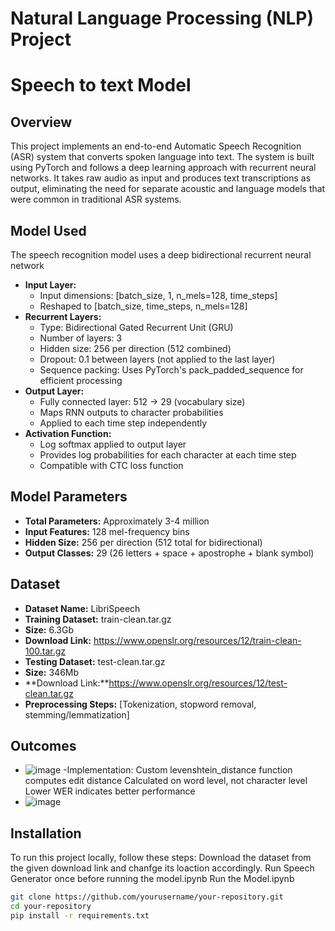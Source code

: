 # Natural Language Processing (NLP) Project 
# Speech to text Model 

## Overview
This project implements an end-to-end Automatic Speech Recognition (ASR) system that converts spoken language into text. The system is built using PyTorch and follows a deep learning approach with recurrent neural networks. It takes raw audio as input and produces text transcriptions as output, eliminating the need for separate acoustic and language models that were common in traditional ASR systems.

## Model Used
The speech recognition model uses a deep bidirectional recurrent neural network 
- **Input Layer:**
  - Input dimensions: [batch_size, 1, n_mels=128, time_steps]
  - Reshaped to [batch_size, time_steps, n_mels=128]
- **Recurrent Layers:**
  - Type: Bidirectional Gated Recurrent Unit (GRU)
  - Number of layers: 3
  - Hidden size: 256 per direction (512 combined)
  - Dropout: 0.1 between layers (not applied to the last layer)
  - Sequence packing: Uses PyTorch's pack_padded_sequence for efficient processing
- **Output Layer:**
  - Fully connected layer: 512 → 29 (vocabulary size)
  - Maps RNN outputs to character probabilities
  - Applied to each time step independently
- **Activation Function:**
  - Log softmax applied to output layer
  - Provides log probabilities for each character at each time step
  - Compatible with CTC loss function

## Model Parameters
- **Total Parameters:** Approximately 3-4 million
- **Input Features:** 128 mel-frequency bins
- **Hidden Size:** 256 per direction (512 total for bidirectional)
- **Output Classes:** 29 (26 letters + space + apostrophe + blank symbol)

## Dataset
- **Dataset Name:** LibriSpeech 
- **Training Dataset:** train-clean.tar.gz
- **Size:** 6.3Gb
- **Download Link:** https://www.openslr.org/resources/12/train-clean-100.tar.gz
- **Testing Dataset:** test-clean.tar.gz
- **Size:** 346Mb
- **Download Link:**https://www.openslr.org/resources/12/test-clean.tar.gz
- **Preprocessing Steps:** [Tokenization, stopword removal, stemming/lemmatization]  

## Outcomes
- ![image](https://github.com/user-attachments/assets/899dc2b6-bf82-4baf-a4eb-879fdb7f5d23)
-Implementation:
  Custom levenshtein_distance function computes edit distance
  Calculated on word level, not character level
  Lower WER indicates better performance 
- ![image](https://github.com/user-attachments/assets/8525d27b-0b26-447e-bd13-d71cb65e349c)

## Installation
To run this project locally, follow these steps:
Download the dataset from the given download link and chanfge its loaction accordingly.
Run Speech Generator once before running the model.ipynb
Run the Model.ipynb

```bash
git clone https://github.com/yourusername/your-repository.git
cd your-repository
pip install -r requirements.txt
